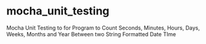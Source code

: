 # mocha_unit_testing
Mocha Unit Testing to for Program to Count Seconds, Minutes, Hours, Days, Weeks, Months and Year Between two String Formatted Date TIme
